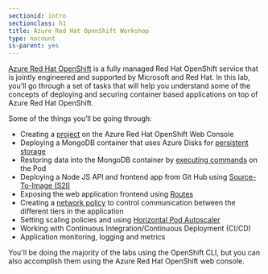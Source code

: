 ```yaml
---
sectionid: intro
sectionclass: h1
title: Azure Red Hat OpenShift Workshop
type: nocount
is-parent: yes
---
```


[Azure Red Hat OpenShift](https://azure.microsoft.com/en-us/services/openshift/) is a fully managed Red Hat OpenShift service that is jointly engineered and supported by Microsoft and Red Hat. In this lab, you'll go through a set of tasks that will help you understand some of the concepts of deploying and securing container based applications on top of Azure Red Hat OpenShift.

Some of the things you’ll be going through:

- Creating a [project](https://docs.openshift.com/aro/dev_guide/projects.html) on the Azure Red Hat OpenShift Web Console
- Deploying a MongoDB container that uses Azure Disks for [persistent storage](https://docs.openshift.com/aro/dev_guide/persistent_volumes.html)
- Restoring data into the MongoDB container by [executing commands](https://docs.openshift.com/aro/dev_guide/executing_remote_commands.html) on the Pod
- Deploying a Node JS API and frontend app from Git Hub using [Source-To-Image (S2I)](https://docs.openshift.com/aro/creating_images/s2i.html)
- Exposing the web application frontend using [Routes](https://docs.openshift.com/aro/dev_guide/routes.html)
- Creating a [network policy](https://docs.openshift.com/aro/admin_guide/managing_networking.html#admin-guide-networking-networkpolicy) to control communication between the different tiers in the application
- Setting scaling policies and using [Horizontal Pod Autoscaler](https://docs.openshift.com/aro/dev_guide/pod_autoscaling.html)
- Working with Continuous Integration/Continuous Deployment (CI/CD)
- Application monitoring, logging and metrics

You'll be doing the majority of the labs using the OpenShift CLI, but you can also accomplish them using the Azure Red Hat OpenShift web console.